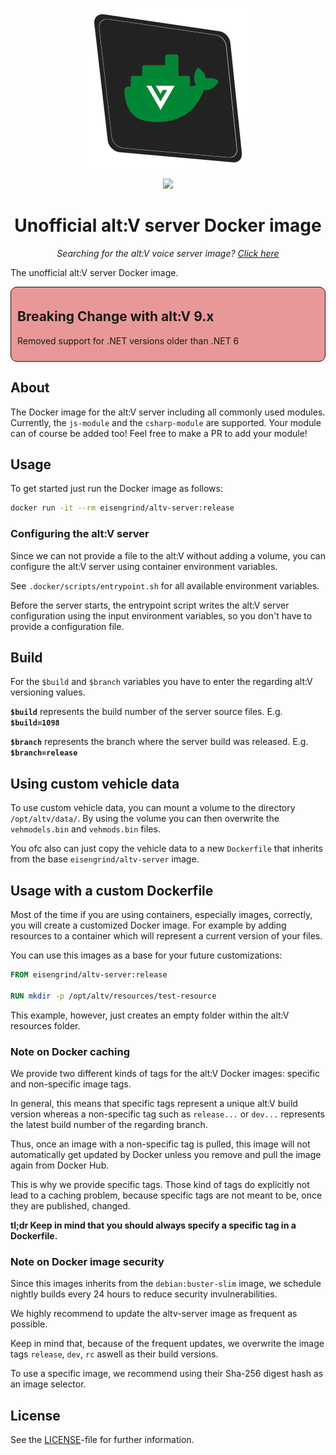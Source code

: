 <p align="center"><img src=".github/assets/logo-256px.png"></p>

<p align="center">
  <a href="https://github.com/eisengrind/docker-altv-server/actions"><img src="https://github.com/eisengrind/docker-altv-server/workflows/DefaultCI/badge.svg"></a>
</p>

<h1 align="center">Unofficial alt:V server Docker image</h1>
<p align="center"><i>Searching for the alt:V voice server image? <a href="https://github.com/eisengrind/docker-altv-voice-server">Click here</a></i></p>

The unofficial alt:V server Docker image.

<div style="background-color: rgba(200, 0, 0, 0.4); padding: 5px 10px 10px 10px; border-radius: 10px; border: 1px solid rgba(50, 0, 0, 1)">
  <h2>Breaking Change with alt:V 9.x</h2>
  <p>Removed support for .NET versions older than .NET 6</p>
</div>

## About

The Docker image for the alt:V server including all commonly used modules. Currently, the `js-module` and the `csharp-module` are supported. Your module can of course be added too! Feel free to make a PR to add your module!

## Usage

To get started just run the Docker image as follows:

```sh
docker run -it --rm eisengrind/altv-server:release
```

### Configuring the alt:V server

Since we can not provide a file to the alt:V without adding a volume, you can configure the alt:V server using container environment variables.

See `.docker/scripts/entrypoint.sh` for all available environment variables.

Before the server starts, the entrypoint script writes the alt:V server configuration using the input environment variables, so you don't have to provide a configuration file.

## Build

For the `$build` and `$branch` variables you have to enter the regarding alt:V versioning values.

**`$build`** represents the build number of the server source files. E.g. **`$build=1098`**

**`$branch`** represents the branch where the server build was released. E.g. **`$branch=release`**

## Using custom vehicle data

To use custom vehicle data, you can mount a volume to the directory `/opt/altv/data/`. By using the volume you can then overwrite the `vehmodels.bin` and `vehmods.bin` files.

You ofc also can just copy the vehicle data to a new `Dockerfile` that inherits from the base `eisengrind/altv-server` image.

## Usage with a custom Dockerfile

Most of the time if you are using containers, especially images, correctly, you will create a customized Docker image. For example by adding resources to a container which will represent a current version of your files.

You can use this images as a base for your future customizations:

```Dockerfile
FROM eisengrind/altv-server:release

RUN mkdir -p /opt/altv/resources/test-resource
```

This example, however, just creates an empty folder within the alt:V resources folder.

### Note on Docker caching

We provide two different kinds of tags for the alt:V Docker images: specific and non-specific image tags.

In general, this means that specific tags represent a unique alt:V build version whereas a non-specific tag such as `release...` or `dev...` represents the latest build number of the regarding branch.

Thus, once an image with a non-specific tag is pulled, this image will not automatically get updated by Docker unless you remove and pull the image again from Docker Hub.

This is why we provide specific tags. Those kind of tags do explicitly not lead to a caching problem, because specific tags are not meant to be, once they are published, changed.

**tl;dr Keep in mind that you should always specify a specific tag in a Dockerfile.**

### Note on Docker image security

Since this images inherits from the `debian:buster-slim` image, we schedule nightly builds every 24 hours to reduce security invulnerabilities.

We highly recommend to update the altv-server image as frequent as possible.

Keep in mind that, because of the frequent updates, we overwrite the image tags `release`, `dev`, `rc` aswell as their build versions.

To use a specific image, we recommend using their Sha-256 digest hash as an image selector.

## License

See the [LICENSE](https://github.com/eisengrind/docker-altv-server/blob/master/LICENSE)-file for further information.
